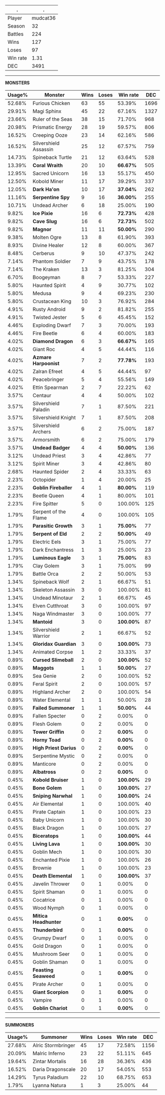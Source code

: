 .|.
|-|-
Player|mudcat36
Season|32
Battles|224
Wins|127
Loses|97
Win rate|1.31
DEC|3491

---
**MONSTERS**

Usage%|Monster|Wins|Loses|Win rate|DEC|
-|-|-|-|-|-|
52.68%|Furious Chicken|63|55|53.39%|1696|
29.91%|Magi Sphinx|45|22|67.16%|1327|
23.66%|Ruler of the Seas|38|15|71.70%|968|
20.98%|Prismatic Energy|28|19|59.57%|806|
16.52%|Creeping Ooze|23|14|62.16%|586|
16.52%|Silvershield Assassin|25|12|67.57%|759|
14.73%|Spineback Turtle|21|12|63.64%|528|
13.39%|**Coral Wraith**|20|10|**66.67%**|505|
12.95%|Sacred Unicorn|16|13|55.17%|450|
12.50%|Kobold Miner|11|17|39.29%|337|
12.05%|**Dark Ha'on**|10|17|**37.04%**|262|
11.16%|**Serpentine Spy**|9|16|**36.00%**|255|
10.71%|Undead Archer|6|18|25.00%|190|
9.82%|**Ice Pixie**|16|6|**72.73%**|428|
9.82%|**Cave Slug**|16|6|**72.73%**|502|
9.82%|**Magnor**|11|11|**50.00%**|290|
9.38%|Molten Ogre|13|8|61.90%|393|
8.93%|Divine Healer|12|8|60.00%|367|
8.48%|Cerberus|9|10|47.37%|242|
7.14%|Phantom Soldier|7|9|43.75%|178|
7.14%|The Kraken|13|3|81.25%|304|
6.70%|Boogeyman|8|7|53.33%|227|
5.80%|Haunted Spirit|4|9|30.77%|102|
5.80%|Medusa|9|4|69.23%|230|
5.80%|Crustacean King|10|3|76.92%|284|
4.91%|Rusty Android|9|2|81.82%|255|
4.91%|Twisted Jester|5|6|45.45%|152|
4.46%|Exploding Dwarf|7|3|70.00%|193|
4.46%|Fire Beetle|6|4|60.00%|183|
4.02%|**Diamond Dragon**|6|3|**66.67%**|165|
4.02%|Giant Roc|4|5|44.44%|116|
4.02%|**Azmare Harpoonist**|7|2|**77.78%**|193|
4.02%|Zalran Efreet|4|5|44.44%|97|
4.02%|Peacebringer|5|4|55.56%|149|
4.02%|Ettin Spearman|2|7|22.22%|62|
3.57%|Centaur|4|4|50.00%|102|
3.57%|Silvershield Paladin|7|1|87.50%|221|
3.57%|Silvershield Knight|7|1|87.50%|208|
3.57%|Silvershield Archers|6|2|75.00%|187|
3.57%|Armorsmith|6|2|75.00%|179|
3.57%|**Undead Badger**|4|4|**50.00%**|136|
3.12%|Undead Priest|3|4|42.86%|77|
3.12%|Spirit Miner|3|4|42.86%|80|
2.68%|Haunted Spider|2|4|33.33%|63|
2.23%|Octopider|1|4|20.00%|25|
2.23%|**Goblin Fireballer**|4|1|**80.00%**|119|
2.23%|Beetle Queen|4|1|80.00%|101|
2.23%|Fire Spitter|5|0|100.00%|125|
1.79%|Serpent of the Flame|4|0|100.00%|105|
1.79%|**Parasitic Growth**|3|1|**75.00%**|77|
1.79%|**Serpent of Eld**|2|2|**50.00%**|49|
1.79%|Electric Eels|3|1|75.00%|77|
1.79%|Dark Enchantress|1|3|25.00%|23|
1.79%|**Luminous Eagle**|3|1|**75.00%**|83|
1.79%|Clay Golem|3|1|75.00%|99|
1.79%|Battle Orca|2|2|50.00%|53|
1.34%|Spineback Wolf|2|1|66.67%|51|
1.34%|Skeleton Assassin|3|0|100.00%|81|
1.34%|Undead Minotaur|2|1|66.67%|45|
1.34%|Elven Cutthroat|3|0|100.00%|97|
1.34%|Naga Windmaster|3|0|100.00%|77|
1.34%|**Mantoid**|3|0|**100.00%**|87|
1.34%|Silvershield Warrior|2|1|66.67%|52|
1.34%|**Gloridax Guardian**|3|0|**100.00%**|73|
1.34%|Animated Corpse|1|2|33.33%|37|
0.89%|**Cursed Slimeball**|2|0|**100.00%**|52|
0.89%|**Maggots**|1|1|**50.00%**|27|
0.89%|Sea Genie|2|0|100.00%|52|
0.89%|Feral Spirit|2|0|100.00%|57|
0.89%|Highland Archer|2|0|100.00%|54|
0.89%|Water Elemental|1|1|50.00%|28|
0.89%|**Failed Summoner**|1|1|**50.00%**|44|
0.89%|Fallen Specter|0|2|0.00%|0|
0.89%|Flesh Golem|0|2|0.00%|0|
0.89%|**Tower Griffin**|0|2|**0.00%**|0|
0.89%|**Horny Toad**|0|2|**0.00%**|0|
0.89%|**High Priest Darius**|0|2|**0.00%**|0|
0.89%|Serpentine Mystic|0|2|0.00%|0|
0.89%|Manticore|0|2|0.00%|0|
0.89%|**Albatross**|0|2|**0.00%**|0|
0.45%|**Kobold Bruiser**|1|0|**100.00%**|29|
0.45%|**Bone Golem**|1|0|**100.00%**|27|
0.45%|**Sniping Narwhal**|1|0|**100.00%**|24|
0.45%|Air Elemental|1|0|100.00%|40|
0.45%|Pirate Captain|1|0|100.00%|23|
0.45%|Baby Unicorn|1|0|100.00%|30|
0.45%|Black Dragon|1|0|100.00%|27|
0.45%|**Biceratops**|1|0|**100.00%**|44|
0.45%|**Living Lava**|1|0|**100.00%**|30|
0.45%|Goblin Mech|1|0|100.00%|30|
0.45%|Enchanted Pixie|1|0|100.00%|26|
0.45%|Brownie|1|0|100.00%|23|
0.45%|**Death Elemental**|1|0|**100.00%**|37|
0.45%|Javelin Thrower|0|1|0.00%|0|
0.45%|Spirit Shaman|0|1|0.00%|0|
0.45%|Cocatrice|0|1|0.00%|0|
0.45%|Wood Nymph|0|1|0.00%|0|
0.45%|**Mitica Headhunter**|0|1|**0.00%**|0|
0.45%|**Thunderbird**|0|1|**0.00%**|0|
0.45%|Grumpy Dwarf|0|1|0.00%|0|
0.45%|Gold Dragon|0|1|0.00%|0|
0.45%|Mushroom Seer|0|1|0.00%|0|
0.45%|Goblin Shaman|0|1|0.00%|0|
0.45%|**Feasting Seaweed**|0|1|**0.00%**|0|
0.45%|Pirate Archer|0|1|0.00%|0|
0.45%|**Giant Scorpion**|0|1|**0.00%**|0|
0.45%|Vampire|0|1|0.00%|0|
0.45%|**Goblin Chariot**|0|1|**0.00%**|0|

---
**SUMMONERS**

Usage%|Summoner|Wins|Loses|Win rate|DEC|
-|-|-|-|-|-|
27.68%|Alric Stormbringer|45|17|72.58%|1156|
20.09%|Malric Inferno|23|22|51.11%|645|
19.64%|Zintar Mortalis|16|28|36.36%|436|
16.52%|Daria Dragonscale|20|17|54.05%|553|
14.29%|Tyrus Paladium|22|10|68.75%|653|
1.79%|Lyanna Natura|1|3|25.00%|44|
